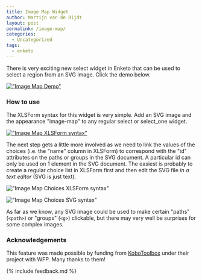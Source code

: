 ```yaml
---
title: Image Map Widget
author: Martijn van de Rijdt
layout: post
permalink: /image-map/
categories:
  - Uncategorized
tags:
  - enketo
---
```


There is very exciting new select widget in Enketo that can be used to select a region from an SVG image. Click the demo below.

[!["Image Map Demo"](../files/2017/07/image-map.png "Image Map Demo")](https://enke.to/imgmap)

### How to use

The XLSForm syntax for this widget is very simple. Add an SVG image and the appearance "image-map" to any regular select or select_one widget.

[!["Image Map XLSForm syntax"](../files/2017/07/image-map-xlsform.png "Image Map XLSForm syntax")](https://docs.google.com/spreadsheets/d/1kXZ9IkWsc8iEXfN0Uosl8giJIBTf428dEBWNkhXXU3M/edit?usp=sharing)

The next step gets a little more involved as we need to link the values of the choices (i.e. the "name" column in XLSForm) to correspond with the "id" attributes on the paths or groups in the SVG document. A particular id can only be used on 1 element in the SVG document. The easiest is probably to create a regular choice list in XLSForm first and then edit the SVG file _in a text editor_ (SVG is just text).

!["Image Map Choices XLSForm syntax"](../files/2017/07/choices-xlsform.png "Image Map Choices XLSForm syntax")


!["Image Map Choices SVG syntax"](../files/2017/07/choices-svg.png "Image Map Choices SVG syntax")


As far as we know, any SVG image could be used to make certain "paths" (`<path>`) or "groups" (`<g>`) clickable, but there may very well be surprises for some complex images.


### Acknowledgements

This feature was made possible by funding from [KoboToolbox](https://kobotoolbox.org/) under their project with WFP. Many thanks to them!

{% include feedback.md %}

